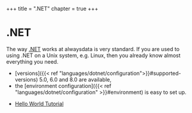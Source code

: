 +++
title = ".NET"
chapter = true
+++

# .NET

The way [.NET](https://dotnet.microsoft.com/) works at alwaysdata is very standard. If you are used to using .NET on a Unix system, e.g. Linux, then you already know almost everything you need.

- [versions]({{< ref "languages/dotnet/configuration">}}#supported-versions) 5.0, 6.0 and 8.0 are available,
- the [environment configuration]({{< ref "languages/dotnet/configuration" >}}#environment) is easy to set up.

* [Hello World Tutorial](https://learn.microsoft.com/en-us/aspnet/core/getting-started/?view=aspnetcore-6.0&tabs=linux)
